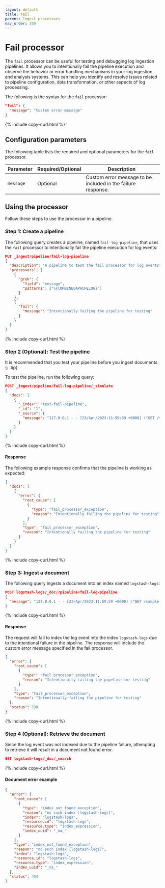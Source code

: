 ```yaml
---
layout: default
title: Fail
parent: Ingest processors
nav_order: 100
---
```


# Fail processor

The `fail` processor can be useful for testing and debugging log ingestion pipelines. It allows you to intentionally fail the pipeline execution and observe the behavior or error handling mechanisms in your log ingestion and analysis systems. This can help you identify and resolve issues related to pipeline configuration, data transformation, or other aspects of log processing.

The following is the syntax for the `fail` processor:

```json
"fail": {
  "message": "Custom error message"
}
```
{% include copy-curl.html %}

## Configuration parameters

The following table lists the required and optional parameters for the `fail` processor.

Parameter | Required/Optional | Description |
|-----------|-----------|-----------|
`message` | Optional | Custom error message to be included in the failure response.

## Using the processor

Follow these steps to use the processor in a pipeline.

### Step 1: Create a pipeline

The following query creates a pipeline, named `fail-log-pipeline`, that uses the `fail` processor to intentionally fail the pipeline execution for log events: 

```json
PUT _ingest/pipeline/fail-log-pipeline
{
  "description": "A pipeline to test the fail processor for log events",
  "processors": [
    {
      "grok": {
        "field": "message",
        "patterns": ["%{COMBINEDAPACHELOG}"]
      }
    },
    {
      "fail": {
        "message": "Intentionally failing the pipeline for testing"
      }
    }
  ]
}
```
{% include copy-curl.html %}

### Step 2 (Optional): Test the pipeline

It is recommended that you test your pipeline before you ingest documents.
{: .tip}

To test the pipeline, run the following query:

```json
POST _ingest/pipeline/fail-log-pipeline/_simulate
{
  "docs": [
    {
      "_index": "test-fail-pipeline",
      "_id": "1",
      "_source": {
        "message": "127.0.0.1 - - [23/Apr/2023:11:59:59 +0000] \"GET /sample.html HTTP/1.1\" 200 612 \"-\" \"Mozilla/5.0 (X11; Linux x86_64) AppleWebKit/537.36 (KHTML, like Gecko) Chrome/51.0.2704.103 Safari/537.36\""
      }
    }
  ]
}
```
{% include copy-curl.html %}

#### Response

The following example response confirms that the pipeline is working as expected:

```json
{
  "docs": [
    {
      "error": {
        "root_cause": [
          {
            "type": "fail_processor_exception",
            "reason": "Intentionally failing the pipeline for testing"
          }
        ],
        "type": "fail_processor_exception",
        "reason": "Intentionally failing the pipeline for testing"
      }
    }
  ]
}
```
{% include copy-curl.html %}

### Step 3: Ingest a document 

The following query ingests a document into an index named `logstash-logs`:

```json
POST logstash-logs/_doc/?pipeline=fail-log-pipeline
{
  "message": "127.0.0.1 - - [23/Apr/2023:11:59:59 +0000] \"GET /sample.html HTTP/1.1\" 200 612 \"-\" \"Mozilla/5.0 (X11; Linux x86_64) AppleWebKit/537.36 (KHTML, like Gecko) Chrome/51.0.2704.103 Safari/537.36\""
}
```
{% include copy-curl.html %}

#### Response

The request will fail to index the log event into the index `logstash-logs` due to the intentional failure in the pipeline. The response will include the custom error message specified in the fail processor.

```json
{
  "error": {
    "root_cause": [
      {
        "type": "fail_processor_exception",
        "reason": "Intentionally failing the pipeline for testing"
      }
    ],
    "type": "fail_processor_exception",
    "reason": "Intentionally failing the pipeline for testing"
  },
  "status": 500
}
```
{% include copy-curl.html %}

### Step 4 (Optional): Retrieve the document

Since the log event was not indexed due to the pipeline failure, attempting to retrieve it will result in a document not found error.

```json
GET logstash-logs/_doc/_search
```
{% include copy-curl.html %}

#### Document error example

```json
{
  "error": {
    "root_cause": [
      {
        "type": "index_not_found_exception",
        "reason": "no such index [logstash-logs]",
        "index": "logstash-logs",
        "resource.id": "logstash-logs",
        "resource.type": "index_expression",
        "index_uuid": "_na_"
      }
    ],
    "type": "index_not_found_exception",
    "reason": "no such index [logstash-logs]",
    "index": "logstash-logs",
    "resource.id": "logstash-logs",
    "resource.type": "index_expression",
    "index_uuid": "_na_"
  },
  "status": 404
}
```
